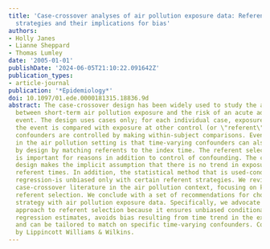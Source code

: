```yaml
---
title: 'Case-crossover analyses of air pollution exposure data: Referent selection
  strategies and their implications for bias'
authors:
- Holly Janes
- Lianne Sheppard
- Thomas Lumley
date: '2005-01-01'
publishDate: '2024-06-05T21:10:22.091642Z'
publication_types:
- article-journal
publication: '*Epidemiology*'
doi: 10.1097/01.ede.0000181315.18836.9d
abstract: The case-crossover design has been widely used to study the association
  between short-term air pollution exposure and the risk of an acute adverse health
  event. The design uses cases only; for each individual case, exposure just before
  the event is compared with exposure at other control (or \"referent\") times. Time-invariant
  confounders are controlled by making within-subject comparisons. Even more important
  in the air pollution setting is that time-varying confounders can also be controlled
  by design by matching referents to the index time. The referent selection strategy
  is important for reasons in addition to control of confounding. The case-crossover
  design makes the implicit assumption that there is no trend in exposure across the
  referent times. In addition, the statistical method that is used-conditional logistic
  regression-is unbiased only with certain referent strategies. We review here the
  case-crossover literature in the air pollution context, focusing on key issues regarding
  referent selection. We conclude with a set of recommendations for choosing a referent
  strategy with air pollution exposure data. Specifically, we advocate the time-stratified
  approach to referent selection because it ensures unbiased conditional logistic
  regression estimates, avoids bias resulting from time trend in the exposure series,
  and can be tailored to match on specific time-varying confounders. Copyright © 2005
  by Lippincott Williams & Wilkins.
---
```

